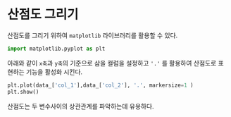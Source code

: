 # 산점도 그리기

산점도를 그리기 위하여 ```matplotlib``` 라이브러리를 활용할 수 있다.
```python
import matplotlib.pyplot as plt 
```

아래와 같이 ```x축```과 ```y축```의 기준으로 삼을 컬럼을 설정하고 ```'.'``` 를 활용하여 산점도로 표현하는 기능을 활성화 시킨다. 
```python
plt.plot(data_['col_1'],data_['col_2'], '.', markersize=1 )
plt.show()
```
산점도는 두 변수사이의 상관관계를 파악하는데 유용하다.
